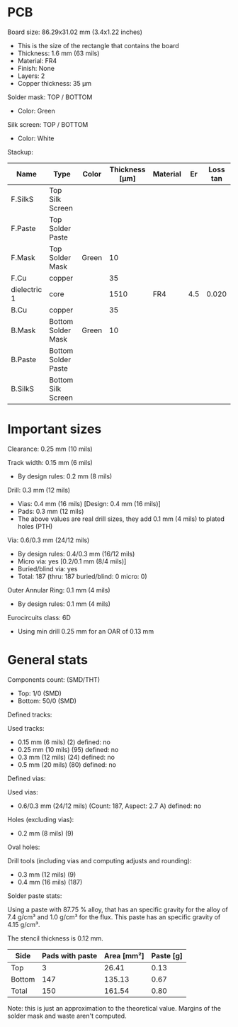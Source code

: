 # PCB

Board size: 86.29x31.02 mm (3.4x1.22 inches)

- This is the size of the rectangle that contains the board
- Thickness: 1.6 mm (63 mils)
- Material: FR4
- Finish: None
- Layers: 2
- Copper thickness: 35 µm

Solder mask: TOP / BOTTOM

- Color: Green

Silk screen: TOP / BOTTOM

- Color: White


Stackup:

| Name                 | Type                 | Color            | Thickness [µm]| Material        | Er        | Loss tan     |
|----------------------|----------------------|------------------|---------------|-----------------|-----------|--------------|
| F.SilkS              | Top Silk Screen      |                  |               |                 |           |              |
| F.Paste              | Top Solder Paste     |                  |               |                 |           |              |
| F.Mask               | Top Solder Mask      | Green            |            10 |                 |           |              |
| F.Cu                 | copper               |                  |            35 |                 |           |              |
| dielectric 1         | core                 |                  |          1510 | FR4             |       4.5 |        0.020 |
| B.Cu                 | copper               |                  |            35 |                 |           |              |
| B.Mask               | Bottom Solder Mask   | Green            |            10 |                 |           |              |
| B.Paste              | Bottom Solder Paste  |                  |               |                 |           |              |
| B.SilkS              | Bottom Silk Screen   |                  |               |                 |           |              |

# Important sizes

Clearance: 0.25 mm (10 mils)

Track width: 0.15 mm (6 mils)

- By design rules: 0.2 mm (8 mils)

Drill: 0.3 mm (12 mils)

- Vias: 0.4 mm (16 mils) [Design: 0.4 mm (16 mils)]
- Pads: 0.3 mm (12 mils)
- The above values are real drill sizes, they add 0.1 mm (4 mils) to plated holes (PTH)

Via: 0.6/0.3 mm (24/12 mils)

- By design rules: 0.4/0.3 mm (16/12 mils)
- Micro via: yes [0.2/0.1 mm (8/4 mils)]
- Buried/blind via: yes
- Total: 187 (thru: 187 buried/blind: 0 micro: 0)

Outer Annular Ring: 0.1 mm (4 mils)

- By design rules: 0.1 mm (4 mils)

Eurocircuits class: 6D
- Using min drill 0.25 mm for an OAR of 0.13 mm


# General stats

Components count: (SMD/THT)

- Top: 1/0 (SMD)
- Bottom: 50/0 (SMD)

Defined tracks:


Used tracks:

- 0.15 mm (6 mils) (2) defined: no
- 0.25 mm (10 mils) (95) defined: no
- 0.3 mm (12 mils) (24) defined: no
- 0.5 mm (20 mils) (80) defined: no

Defined vias:


Used vias:

- 0.6/0.3 mm (24/12 mils) (Count: 187, Aspect: 2.7 A) defined: no

Holes (excluding vias):

- 0.2 mm (8 mils) (9)

Oval holes:


Drill tools (including vias and computing adjusts and rounding):

- 0.3 mm (12 mils) (9)
- 0.4 mm (16 mils) (187)

Solder paste stats:

Using a paste with 87.75 % alloy, that has an specific gravity for the alloy of 7.4 g/cm³
and 1.0 g/cm³ for the flux. This paste has an specific gravity of  4.15 g/cm³.

The stencil thickness is  0.12 mm.

| Side   | Pads with paste | Area [mm²] | Paste [g] |
|--------|-----------------|------------|-----------|
| Top    |               3 |      26.41 |      0.13 |
| Bottom |             147 |     135.13 |      0.67 |
| Total  |             150 |     161.54 |      0.80 |

Note: this is just an approximation to the theoretical value. Margins of the solder mask and waste aren't computed.



